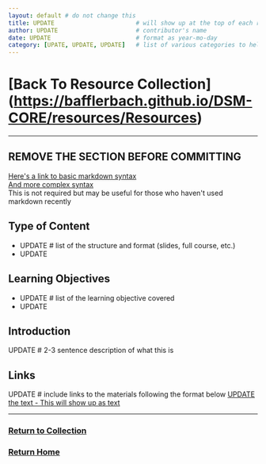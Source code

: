 ```yaml
---
layout: default # do not change this
title: UPDATE                       # will show up at the top of each resource page
author: UPDATE                      # contributor's name
date: UPDATE                        # format as year-mo-day
category: [UPATE, UPDATE, UPDATE]   # list of various categories to help search
---
```

# [Back To Resource Collection] (https://bafflerbach.github.io/DSM-CORE/resources/Resources)
* * *
## REMOVE THE SECTION BEFORE COMMITTING
[Here's a link to basic markdown syntax](https://markdownguide.offshoot.io/basic-syntax/)  
[And more complex syntax](https://www.markdownguide.org/extended-syntax/)  
This is not required but may be useful for those who haven't used markdown recently


## Type of Content
* UPDATE            # list of the structure and format (slides, full course, etc.)
* UPDATE

## Learning Objectives
* UPDATE            # list of the learning objective covered
* UPDATE

## Introduction
UPDATE              # 2-3 sentence description of what this is

## Links
UPDATE              # include links to the materials following the format below
[UPDATE the text - This will show up as text](https://linktoyourmaterials.com)

* * *
### [Return to Collection](https://bafflerbach.github.io/DSM-CORE/resource-collection)
### [Return Home](https://bafflerbach.github.io/DSM-CORE)

